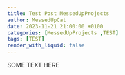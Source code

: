 ```yaml
---
title: Test Post MessedUpProjects
author: MessedUpCat
date: 2023-11-21 21:00:00 +0100
categories: [MessedUpProjects ,TEST]
tags: [TEST]
render_with_liquid: false
---
```

SOME TEXT HERE